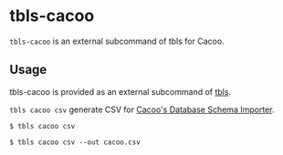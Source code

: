 # tbls-cacoo

`tbls-cacoo` is an external subcommand of tbls for Cacoo.

## Usage

tbls-cacoo is provided as an external subcommand of [tbls](https://github.com/k1LoW/tbls).

`tbls cacoo csv` generate CSV for [Cacoo's Database Schema Importer](https://support.cacoo.com/hc/en-us/articles/360045672494).

``` console
$ tbls cacoo csv
```

``` console
$ tbls cacoo csv --out cacoo.csv
```
